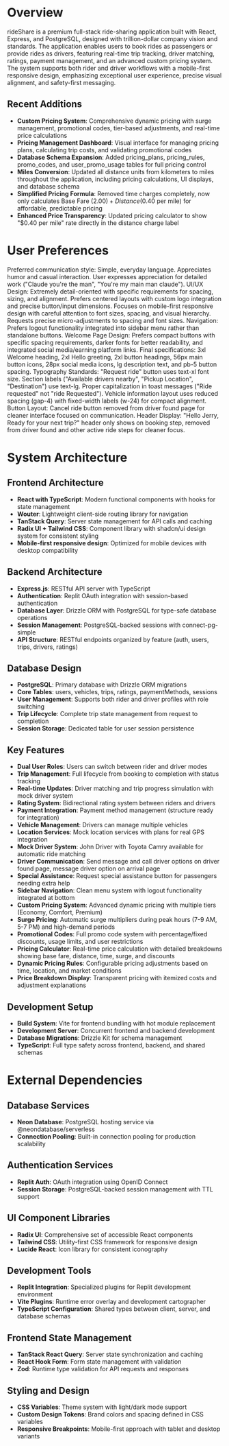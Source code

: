 # Overview

rideShare is a premium full-stack ride-sharing application built with React, Express, and PostgreSQL, designed with trillion-dollar company vision and standards. The application enables users to book rides as passengers or provide rides as drivers, featuring real-time trip tracking, driver matching, ratings, payment management, and an advanced custom pricing system. The system supports both rider and driver workflows with a mobile-first responsive design, emphasizing exceptional user experience, precise visual alignment, and safety-first messaging.

## Recent Additions
- **Custom Pricing System**: Comprehensive dynamic pricing with surge management, promotional codes, tier-based adjustments, and real-time price calculations
- **Pricing Management Dashboard**: Visual interface for managing pricing plans, calculating trip costs, and validating promotional codes
- **Database Schema Expansion**: Added pricing_plans, pricing_rules, promo_codes, and user_promo_usage tables for full pricing control
- **Miles Conversion**: Updated all distance units from kilometers to miles throughout the application, including pricing calculations, UI displays, and database schema
- **Simplified Pricing Formula**: Removed time charges completely, now only calculates Base Fare ($2.00) + Distance ($0.40 per mile) for affordable, predictable pricing
- **Enhanced Price Transparency**: Updated pricing calculator to show "$0.40 per mile" rate directly in the distance charge label

# User Preferences

Preferred communication style: Simple, everyday language. Appreciates humor and casual interaction. User expresses appreciation for detailed work ("Claude you're the man", "You're my main man claude").
UI/UX Design: Extremely detail-oriented with specific requirements for spacing, sizing, and alignment. Prefers centered layouts with custom logo integration and precise button/input dimensions. Focuses on mobile-first responsive design with careful attention to font sizes, spacing, and visual hierarchy. Requests precise micro-adjustments to spacing and font sizes.
Navigation: Prefers logout functionality integrated into sidebar menu rather than standalone buttons.
Welcome Page Design: Prefers compact buttons with specific spacing requirements, darker fonts for better readability, and integrated social media/earning platform links. Final specifications: 3xl Welcome heading, 2xl Hello greeting, 2xl button headings, 56px main button icons, 28px social media icons, lg description text, and pb-5 button spacing.
Typography Standards: "Request ride" button uses text-xl font size. Section labels ("Available drivers nearby", "Pickup Location", "Destination") use text-lg. Proper capitalization in toast messages ("Ride requested" not "ride Requested"). Vehicle information layout uses reduced spacing (gap-4) with fixed-width labels (w-24) for compact alignment.
Button Layout: Cancel ride button removed from driver found page for cleaner interface focused on communication.
Header Display: "Hello Jerry, Ready for your next trip?" header only shows on booking step, removed from driver found and other active ride steps for cleaner focus.

# System Architecture

## Frontend Architecture
- **React with TypeScript**: Modern functional components with hooks for state management
- **Wouter**: Lightweight client-side routing library for navigation
- **TanStack Query**: Server state management for API calls and caching
- **Radix UI + Tailwind CSS**: Component library with shadcn/ui design system for consistent styling
- **Mobile-first responsive design**: Optimized for mobile devices with desktop compatibility

## Backend Architecture
- **Express.js**: RESTful API server with TypeScript
- **Authentication**: Replit OAuth integration with session-based authentication
- **Database Layer**: Drizzle ORM with PostgreSQL for type-safe database operations
- **Session Management**: PostgreSQL-backed sessions with connect-pg-simple
- **API Structure**: RESTful endpoints organized by feature (auth, users, trips, drivers, ratings)

## Database Design
- **PostgreSQL**: Primary database with Drizzle ORM migrations
- **Core Tables**: users, vehicles, trips, ratings, paymentMethods, sessions
- **User Management**: Supports both rider and driver profiles with role switching
- **Trip Lifecycle**: Complete trip state management from request to completion
- **Session Storage**: Dedicated table for user session persistence

## Key Features
- **Dual User Roles**: Users can switch between rider and driver modes
- **Trip Management**: Full lifecycle from booking to completion with status tracking
- **Real-time Updates**: Driver matching and trip progress simulation with mock driver system
- **Rating System**: Bidirectional rating system between riders and drivers
- **Payment Integration**: Payment method management (structure ready for integration)
- **Vehicle Management**: Drivers can manage multiple vehicles
- **Location Services**: Mock location services with plans for real GPS integration
- **Mock Driver System**: John Driver with Toyota Camry available for automatic ride matching
- **Driver Communication**: Send message and call driver options on driver found page, message driver option on arrival page
- **Special Assistance**: Request special assistance button for passengers needing extra help
- **Sidebar Navigation**: Clean menu system with logout functionality integrated at bottom
- **Custom Pricing System**: Advanced dynamic pricing with multiple tiers (Economy, Comfort, Premium)
- **Surge Pricing**: Automatic surge multipliers during peak hours (7-9 AM, 5-7 PM) and high-demand periods
- **Promotional Codes**: Full promo code system with percentage/fixed discounts, usage limits, and user restrictions
- **Pricing Calculator**: Real-time price calculation with detailed breakdowns showing base fare, distance, time, surge, and discounts
- **Dynamic Pricing Rules**: Configurable pricing adjustments based on time, location, and market conditions
- **Price Breakdown Display**: Transparent pricing with itemized costs and adjustment explanations

## Development Setup
- **Build System**: Vite for frontend bundling with hot module replacement
- **Development Server**: Concurrent frontend and backend development
- **Database Migrations**: Drizzle Kit for schema management
- **TypeScript**: Full type safety across frontend, backend, and shared schemas

# External Dependencies

## Database Services
- **Neon Database**: PostgreSQL hosting service via @neondatabase/serverless
- **Connection Pooling**: Built-in connection pooling for production scalability

## Authentication Services
- **Replit Auth**: OAuth integration using OpenID Connect
- **Session Storage**: PostgreSQL-backed session management with TTL support

## UI Component Libraries
- **Radix UI**: Comprehensive set of accessible React components
- **Tailwind CSS**: Utility-first CSS framework for responsive design
- **Lucide React**: Icon library for consistent iconography

## Development Tools
- **Replit Integration**: Specialized plugins for Replit development environment
- **Vite Plugins**: Runtime error overlay and development cartographer
- **TypeScript Configuration**: Shared types between client, server, and database schemas

## Frontend State Management
- **TanStack React Query**: Server state synchronization and caching
- **React Hook Form**: Form state management with validation
- **Zod**: Runtime type validation for API requests and responses

## Styling and Design
- **CSS Variables**: Theme system with light/dark mode support
- **Custom Design Tokens**: Brand colors and spacing defined in CSS variables
- **Responsive Breakpoints**: Mobile-first approach with tablet and desktop variants